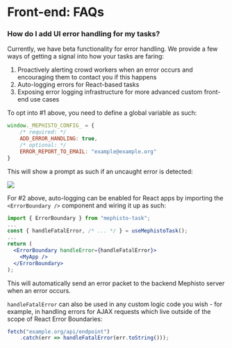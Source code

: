 # Front-end: FAQs

### How do I add UI error handling for my tasks?

Currently, we have beta functionality for error handling. We provide a few ways of getting a signal into how your tasks are faring:

1. Proactively alerting crowd workers when an error occurs and encouraging them to contact you if this happens
2. Auto-logging errors for React-based tasks
2. Exposing error logging infrastructure for more advanced custom front-end use cases

To opt into #1 above, you need to define a global variable as such:
```js
window._MEPHISTO_CONFIG_ = {
    /* required: */
    ADD_ERROR_HANDLING: true,
    /* optional: */
    ERROR_REPORT_TO_EMAIL: "example@example.org"
}
```

This will show a prompt as such if an uncaught error is detected:

![](/faq_ui_error_message.png)

For #2 above, auto-logging can be enabled for React apps by importing the `<ErrorBoundary />` component and wiring it up as such:

```jsx
import { ErrorBoundary } from "mephisto-task";
...
const { handleFatalError, /* ... */ } = useMephistoTask();
...
return (
  <ErrorBoundary handleError={handleFatalError}>
    <MyApp />
  </ErrorBoundary>
);
```

This will automatically send an error packet to the backend Mephisto server when an error occurs.

`handleFatalError` can also be used in any custom logic code you wish - for example, in handling errors for AJAX requests which live outside of the scope of React Error Boundaries:

```jsx
fetch("example.org/api/endpoint")
    .catch(err => handleFatalError(err.toString()));
```